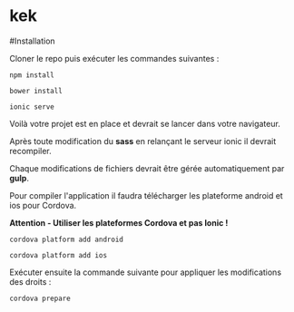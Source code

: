 # kek

#Installation

Cloner le repo puis exécuter les commandes suivantes : 

``` npm install ```

``` bower install ```

``` ionic serve ```

Voilà votre projet est en place et devrait se lancer dans votre navigateur.



Après toute modification du __sass__ en relançant le serveur ionic il devrait recompiler.

Chaque modifications de fichiers devrait être gérée automatiquement par __gulp__.

Pour compiler l'application il faudra télécharger les plateforme android et ios pour Cordova.

__Attention - Utiliser les plateformes Cordova et pas Ionic !__


``` cordova platform add android ```

``` cordova platform add ios ```

Exécuter ensuite la commande suivante pour appliquer les modifications des droits :

``` cordova prepare ```
